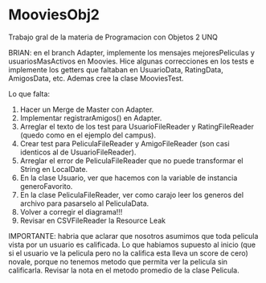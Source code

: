 # MooviesObj2
Trabajo gral de la materia de Programacion con Objetos 2 UNQ

BRIAN: en el branch Adapter, implemente los mensajes mejoresPeliculas y usuariosMasActivos en Moovies. 
Hice algunas correcciones en los tests e implemente los getters que faltaban en UsuarioData, RatingData, 
AmigosData, etc. Ademas cree la clase MooviesTest. 

Lo que falta:
1) Hacer un Merge de Master con Adapter.
2) Implementar registrarAmigos() en Adapter.
3) Arreglar el texto de los test para UsuarioFileReader y RatingFileReader (quedo como en el ejemplo del campus).
4) Crear test para PeliculaFileReader y AmigoFileReader (son casi identicos al de UsuarioFileReader).
5) Arreglar el error de PeliculaFileReader que no puede transformar el String en LocalDate.
6) En la clase Usuario, ver que hacemos con la variable de instancia generoFavorito.
7) En la clase PeliculaFileReader, ver como carajo leer los generos del archivo para pasarselo al PeliculaData.
8) Volver a corregir el diagrama!!!
9) Revisar en CSVFileReader la Resource Leak


IMPORTANTE: habria que aclarar que nosotros asumimos que toda pelicula vista por un usuario es calificada.
Lo que habiamos supuesto al inicio (que si el usuario ve la pelicula pero no la califica esta lleva un score
de cero) novale, porque no tenemos metodo que permita ver la pelicula sin calificarla. Revisar la nota en el 
metodo promedio de la clase Pelicula.

